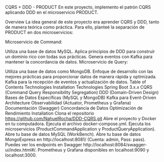 CQRS + DDD - PRODUCT
En este proyecto, implemento el patrón CQRS aplicando DDD en el microservicio PRODUCT.

Overview
La idea general de este proyecto era aprender CQRS y DDD, tanto de manera teórica como práctica. Para ello, planteé la separación de PRODUCT en dos microservicios:

Microservicio de Command:

Utiliza una base de datos MySQL.
Aplica principios de DDD para construir un dominio rico con todas sus prácticas.
Genera eventos con Kafka para mantener la concordancia de datos.
Microservicio de Query:

Utiliza una base de datos como MongoDB.
Enfoque de desarrollo con las mejores prácticas para proporcionar datos de manera rápida y optimizada.
Kafka para la recepción de eventos y actualización de datos.
Table of Contents
Technologies
Installation
Technologies
Spring Boot 3.x.x
CQRS (Command Query Responsibility Segregation)
DDD (Domain-Driven Design)
Bases de Datos Específicas (MySQL y MongoDB)
Kafka para Event-Driven Architecture
Observabilidad (Actuator, Prometheus y Grafana)
Documentación (Swagger)
Concordancia de Datos
Optimización de Rendimiento
Installation
Clona el repositorio https://github.com/NahuelRocha/DDD-CQRS.git
Abre el proyecto y Docker en tu computadora.
Ejecuta el archivo docker-compose.yml.
Ejecuta los microservicios (ProductCommandApplication y ProductQueryApplication).
Abre tu base de datos MySQL (WorkBench).
Abre tu base de datos MongoExpress en http://localhost:8081/ (Cuenta: admin, Pass: pass).
Puedes ver los endpoints en Swagger http://localhost:8084/swagger-ui/index.html#/.
Prometheus y Grafana disponibles en localhost:9090 y localhost:3000.
